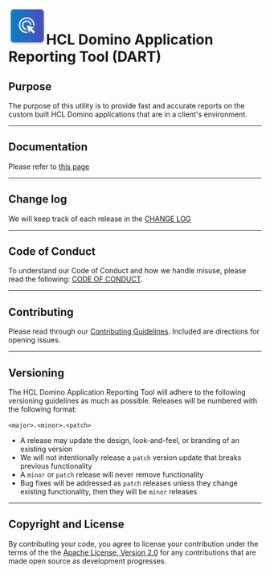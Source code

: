 <h1><img src="docs/assets/images/png/appicon.png" alt="HCL Domino Applicaiton Reporting Tool" width="75px;">HCL Domino Application Reporting Tool (DART)</h1>


## Purpose
The purpose of this utility is to provide fast and accurate reports on the custom built HCL Domino applications that are in a client's environment.

___
## Documentation

Please refer to [this page](https://opensource.hcltechsw.com/dominio_application_reporting_tool_DART/)

___
## Change log

We will keep track of each release in the [CHANGE LOG](/docs/changelog.md)

___
## Code of Conduct

To understand our Code of Conduct and how we handle misuse, please read the following:
[CODE OF CONDUCT](https://github.com/HCL-TECH-SOFTWARE/dominio_application_reporting_tool_DART/blob/main/CODE_OF_CONDUCT.md).

___
## Contributing

Please read through our [Contributing Guidelines](https://github.com/HCL-TECH-SOFTWARE/dominio_application_reporting_tool_DART/blob/main/Documentation/CONTRIBUTING.md).  Included are directions for opening issues.

___
## Versioning

The HCL Domino Application Reporting Tool will adhere to the following versioning guidelines as much as possible. Releases will be numbered with the following format:

`<major>.<minor>.<patch>`

* A release may update the design, look-and-feel, or branding of an existing version
* We will not intentionally release a `patch` version update that breaks previous functionality
* A `minor` or `patch` release will never remove functionality
* Bug fixes will be addressed as `patch` releases unless they change existing functionality, then they will be `minor` releases

___
## Copyright and License
By contributing your code, you agree to license your contribution under the terms of the the [Apache License, Version 2.0](https://www.apache.org/licenses/LICENSE-2.0) for any contributions that are made open source as development progresses.
